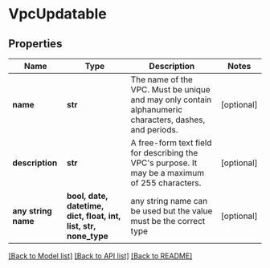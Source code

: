 # VpcUpdatable


## Properties
Name | Type | Description | Notes
------------ | ------------- | ------------- | -------------
**name** | **str** | The name of the VPC. Must be unique and may only contain alphanumeric characters, dashes, and periods. | [optional] 
**description** | **str** | A free-form text field for describing the VPC&#39;s purpose. It may be a maximum of 255 characters. | [optional] 
**any string name** | **bool, date, datetime, dict, float, int, list, str, none_type** | any string name can be used but the value must be the correct type | [optional]

[[Back to Model list]](../README.md#documentation-for-models) [[Back to API list]](../README.md#documentation-for-api-endpoints) [[Back to README]](../README.md)


